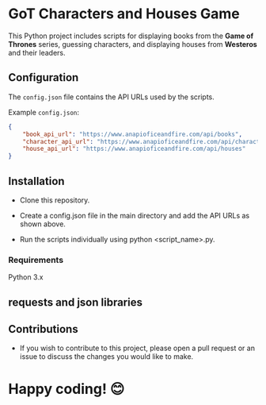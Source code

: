 # GoT Characters and Houses Game

This Python project includes scripts for displaying books from the **Game of Thrones** series, guessing characters, and displaying houses from **Westeros** and their leaders.

## Configuration

The `config.json` file contains the API URLs used by the scripts.

Example `config.json`:

```json
{
    "book_api_url": "https://www.anapioficeandfire.com/api/books",
    "character_api_url": "https://www.anapioficeandfire.com/api/characters",
    "house_api_url": "https://www.anapioficeandfire.com/api/houses"
}
```

## Installation

- Clone this repository.

- Create a config.json file in the main directory and add the API URLs as shown above.

- Run the scripts individually using python <script_name>.py.

### Requirements
  Python 3.x

## requests and json libraries

## Contributions
 - If you wish to contribute to this project, please open a pull request or an issue to discuss the changes you would like to make.

# Happy coding! 😊
